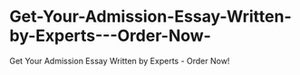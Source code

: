 # Get-Your-Admission-Essay-Written-by-Experts---Order-Now-
Get Your Admission Essay Written by Experts - Order Now!
